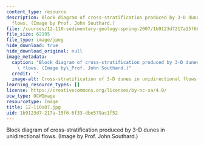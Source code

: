 ```yaml
---
content_type: resource
description: Block diagram of cross-stratification produced by 3-D dunes in unidirectional
  flows. (Image by Prof. John Southard.)
file: /courses/12-110-sedimentary-geology-spring-2007/1b9123d7217a15f66f33dbe579ac1f52_12-110s07.jpg
file_size: 62195
file_type: image/jpeg
hide_download: true
hide_download_original: null
image_metadata:
  caption: "Block diagram of cross-stratification produced by 3-D dunes in unidirectional\
    \ flows. (Image by\_Prof. John Southard.)"
  credit: ''
  image-alt: Cross-stratification of 3-D dunes in unidirectional flows.
learning_resource_types: []
license: https://creativecommons.org/licenses/by-nc-sa/4.0/
ocw_type: OCWImage
resourcetype: Image
title: 12-110s07.jpg
uid: 1b9123d7-217a-15f6-6f33-dbe579ac1f52
---
```

Block diagram of cross-stratification produced by 3-D dunes in unidirectional flows. (Image by Prof. John Southard.)